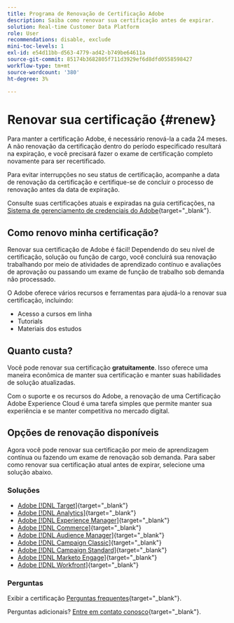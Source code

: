 ```yaml
---
title: Programa de Renovação de Certificação Adobe
description: Saiba como renovar sua certificação antes de expirar.
solution: Real-time Customer Data Platform
role: User
recommendations: disable, exclude
mini-toc-levels: 1
exl-id: e54d11bb-d563-4779-ad42-b749be64611a
source-git-commit: 85174b3682805f711d3929ef6d8dfd0558598427
workflow-type: tm+mt
source-wordcount: '380'
ht-degree: 3%

---
```


# Renovar sua certificação {#renew}

Para manter a certificação Adobe, é necessário renová-la a cada 24 meses. A não renovação da certificação dentro do período especificado resultará na expiração, e você precisará fazer o exame de certificação completo novamente para ser recertificado.

Para evitar interrupções no seu status de certificação, acompanhe a data de renovação da certificação e certifique-se de concluir o processo de renovação antes da data de expiração.

Consulte suas certificações atuais e expiradas na guia certificações, na [Sistema de gerenciamento de credenciais do Adobe](https://www.certmetrics.com/adobe/candidate/cert_summary.aspx){target="_blank"}.

## Como renovo minha certificação?

Renovar sua certificação de Adobe é fácil! Dependendo do seu nível de certificação, solução ou função de cargo, você concluirá sua renovação trabalhando por meio de atividades de aprendizado contínuo e avaliações de aprovação ou passando um exame de função de trabalho sob demanda não processado.

O Adobe oferece vários recursos e ferramentas para ajudá-lo a renovar sua certificação, incluindo:

* Acesso a cursos em linha
* Tutorials
* Materiais dos estudos

## Quanto custa?

Você pode renovar sua certificação **gratuitamente**. Isso oferece uma maneira econômica de manter sua certificação e manter suas habilidades de solução atualizadas.

Com o suporte e os recursos do Adobe, a renovação de uma Certificação Adobe Experience Cloud é uma tarefa simples que permite manter sua experiência e se manter competitiva no mercado digital.

## Opções de renovação disponíveis

Agora você pode renovar sua certificação por meio de aprendizagem contínua ou fazendo um exame de renovação sob demanda. Para saber como renovar sua certificação atual antes de expirar, selecione uma solução abaixo.

### Soluções

* [Adobe [!DNL Target]](https://experienceleague.adobe.com/docs/certification/certification/technical-certifications/at/at-renew.html?lang=en){target="_blank"}
* [Adobe [!DNL Analytics]](https://experienceleague.adobe.com/docs/certification/certification/technical-certifications/aa/aa-renew.html?lang=en){target="_blank"}
* [Adobe [!DNL Experience Manager]](https://experienceleague.adobe.com/docs/certification/certification/technical-certifications/aem/aem-renew.html?lang=en){target="_blank"}
* [Adobe [!DNL Commerce]](https://experienceleague.adobe.com/docs/certification/certification/technical-certifications/ac/ac-renew.html?lang=en){target="_blank"}
* [Adobe [!DNL Audience Manager]](https://experienceleague.adobe.com/docs/certification/certification/technical-certifications/aam/aam-renew.html?lang=en){target="_blank"}
* [Adobe [!DNL Campaign Classic]](https://experienceleague.adobe.com/docs/certification/certification/technical-certifications/acc/acc-renew.html?lang=en){target="_blank"}
* [Adobe [!DNL Campaign Standard]](https://experienceleague.adobe.com/docs/certification/certification/technical-certifications/acs/acs-renew.html?lang=en){target="_blank"}
* [Adobe [!DNL Marketo Engage]](https://experienceleague.adobe.com/docs/certification/certification/technical-certifications/ame/ame-renew.html?lang=en){target="_blank"}
* [Adobe [!DNL Workfront]](https://experienceleague.corp.adobe.com/docs/certification/certification/technical-certifications/aw/aw-renew.html){target="_blank"}

### Perguntas

Exibir a certificação [Perguntas frequentes](https://experienceleague.adobe.com/docs/certification/certification/faq.html?lang=en){target="_blank"}.

Perguntas adicionais? [Entre em contato conosco](mailto:certif@adobe.com){target="_blank"}.
